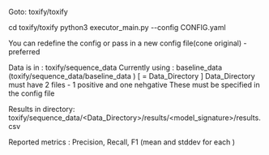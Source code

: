 Goto: toxify/toxify

cd toxify/toxify
python3 executor_main.py --config CONFIG.yaml

You can redefine the config or pass in a new config file(cone original) - preferred

Data is in : toxify/sequence_data
Currently using : baseline_data  (toxify/sequence_data/baseline_data ) [ = Data_Directory ]
Data_Directory must have 2 files - 1 positive and one nehgative
These must be specified in the config file

Results  in directory: toxify/sequence_data/\<Data_Directory\>/results/\<model_signature\>/results.csv

Reported metrics : Precision, Recall, F1  (mean and stddev for each )


